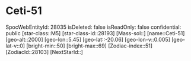 ﻿---
location: [-20.06,5.45,2000]
type: Station
tags:
- astro/Star

---

# Ceti-51

SpocWebEntityId: 28035
isDeleted: false
isReadOnly: false
confidential: public
[star-class::M5]
[star-class-id::28193]
[Mass-sol::]
[name::Ceti-51]
[geo-alt::2000]
[geo-lon::5.45]
[geo-lat::-20.06]
[geo-lon-v::0.005]
[geo-lat-v::0]
[bright-min::50]
[bright-max::69]
[Zodiac-index::51]
[ZodiacId::28103]
[NextStarId::]

